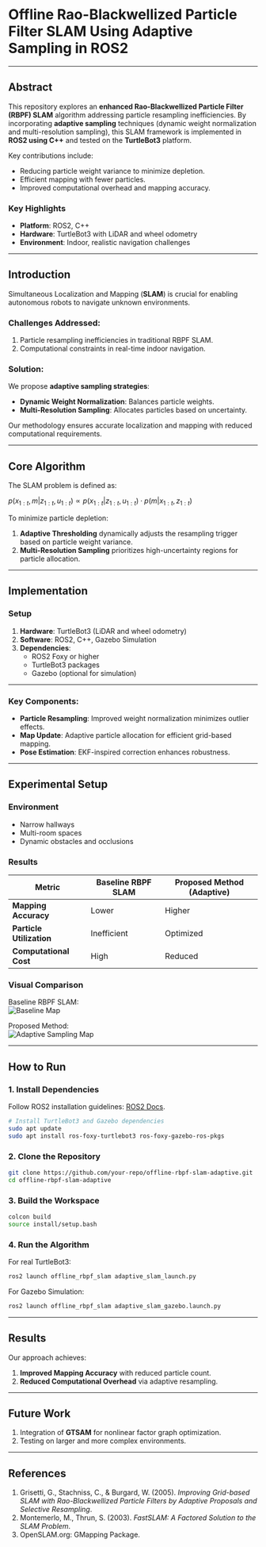# **Offline Rao-Blackwellized Particle Filter SLAM Using Adaptive Sampling in ROS2**

---

## **Abstract**

This repository explores an **enhanced Rao-Blackwellized Particle Filter (RBPF) SLAM** algorithm addressing particle resampling inefficiencies. By incorporating **adaptive sampling** techniques (dynamic weight normalization and multi-resolution sampling), this SLAM framework is implemented in **ROS2 using C++** and tested on the **TurtleBot3** platform.  

Key contributions include:  
- Reducing particle weight variance to minimize depletion.  
- Efficient mapping with fewer particles.  
- Improved computational overhead and mapping accuracy.  

### **Key Highlights**
- **Platform**: ROS2, C++  
- **Hardware**: TurtleBot3 with LiDAR and wheel odometry  
- **Environment**: Indoor, realistic navigation challenges  

---

## **Introduction**

Simultaneous Localization and Mapping (**SLAM**) is crucial for enabling autonomous robots to navigate unknown environments.  
### **Challenges Addressed**:
1. Particle resampling inefficiencies in traditional RBPF SLAM.  
2. Computational constraints in real-time indoor navigation.  

### **Solution**:
We propose **adaptive sampling strategies**:  
- **Dynamic Weight Normalization**: Balances particle weights.  
- **Multi-Resolution Sampling**: Allocates particles based on uncertainty.  

Our methodology ensures accurate localization and mapping with reduced computational requirements.

---

## **Core Algorithm**

The SLAM problem is defined as:

$`p(x_{1:t}, m | z_{1:t}, u_{1:t}) \propto p(x_{1:t} | z_{1:t}, u_{1:t}) \cdot p(m | x_{1:t}, z_{1:t})`$

To minimize particle depletion:  
1. **Adaptive Thresholding** dynamically adjusts the resampling trigger based on particle weight variance.  
2. **Multi-Resolution Sampling** prioritizes high-uncertainty regions for particle allocation.  

---

## **Implementation**

### **Setup**  
1. **Hardware**: TurtleBot3 (LiDAR and wheel odometry)  
2. **Software**: ROS2, C++, Gazebo Simulation  
3. **Dependencies**:  
   - ROS2 Foxy or higher  
   - TurtleBot3 packages  
   - Gazebo (optional for simulation)  

---

### **Key Components**:
- **Particle Resampling**: Improved weight normalization minimizes outlier effects.  
- **Map Update**: Adaptive particle allocation for efficient grid-based mapping.  
- **Pose Estimation**: EKF-inspired correction enhances robustness.  

---

## **Experimental Setup**

### **Environment**  
- Narrow hallways  
- Multi-room spaces  
- Dynamic obstacles and occlusions  

### **Results**  
<table>
  <thead>
    <tr>
      <th>Metric</th>
      <th>Baseline RBPF SLAM</th>
      <th>Proposed Method (Adaptive)</th>
    </tr>
  </thead>
  <tbody>
    <tr>
      <td><strong>Mapping Accuracy</strong></td>
      <td>Lower</td>
      <td>Higher</td>
    </tr>
    <tr>
      <td><strong>Particle Utilization</strong></td>
      <td>Inefficient</td>
      <td>Optimized</td>
    </tr>
    <tr>
      <td><strong>Computational Cost</strong></td>
      <td>High</td>
      <td>Reduced</td>
    </tr>
  </tbody>
</table>

### **Visual Comparison**

Baseline RBPF SLAM:  
![Baseline Map](gazebosim_1.png)  

Proposed Method:  
![Adaptive Sampling Map](adaptive_map.png)  

---

## **How to Run**

### **1. Install Dependencies**
Follow ROS2 installation guidelines: [ROS2 Docs](https://docs.ros.org/).  

```bash
# Install TurtleBot3 and Gazebo dependencies
sudo apt update
sudo apt install ros-foxy-turtlebot3 ros-foxy-gazebo-ros-pkgs
```

### **2. Clone the Repository**
```bash
git clone https://github.com/your-repo/offline-rbpf-slam-adaptive.git
cd offline-rbpf-slam-adaptive
```

### **3. Build the Workspace**
```bash
colcon build
source install/setup.bash
```

### **4. Run the Algorithm**
For real TurtleBot3:  
```bash
ros2 launch offline_rbpf_slam adaptive_slam_launch.py
```

For Gazebo Simulation:  
```bash
ros2 launch offline_rbpf_slam adaptive_slam_gazebo.launch.py
```

---

## **Results**

Our approach achieves:  
1. **Improved Mapping Accuracy** with reduced particle count.  
2. **Reduced Computational Overhead** via adaptive resampling.  

---

## **Future Work**
1. Integration of **GTSAM** for nonlinear factor graph optimization.  
2. Testing on larger and more complex environments.  

---

## **References**

1. Grisetti, G., Stachniss, C., \& Burgard, W. (2005). *Improving Grid-based SLAM with Rao-Blackwellized Particle Filters by Adaptive Proposals and Selective Resampling*.  
2. Montemerlo, M., Thrun, S. (2003). *FastSLAM: A Factored Solution to the SLAM Problem*.  
3. OpenSLAM.org: GMapping Package.  
